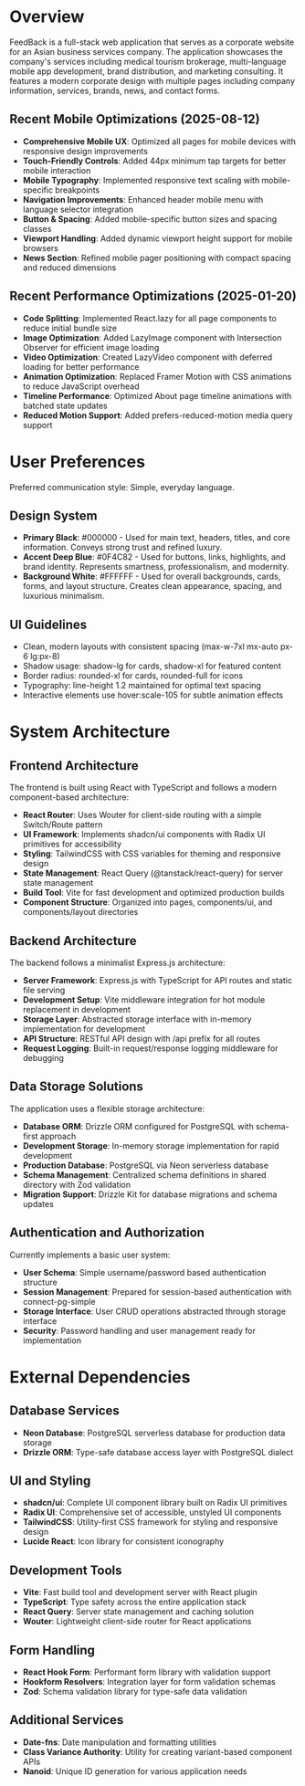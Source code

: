 # Overview

FeedBack is a full-stack web application that serves as a corporate website for an Asian business services company. The application showcases the company's services including medical tourism brokerage, multi-language mobile app development, brand distribution, and marketing consulting. It features a modern corporate design with multiple pages including company information, services, brands, news, and contact forms.

## Recent Mobile Optimizations (2025-08-12)
- **Comprehensive Mobile UX**: Optimized all pages for mobile devices with responsive design improvements
- **Touch-Friendly Controls**: Added 44px minimum tap targets for better mobile interaction
- **Mobile Typography**: Implemented responsive text scaling with mobile-specific breakpoints
- **Navigation Improvements**: Enhanced header mobile menu with language selector integration
- **Button & Spacing**: Added mobile-specific button sizes and spacing classes
- **Viewport Handling**: Added dynamic viewport height support for mobile browsers
- **News Section**: Refined mobile pager positioning with compact spacing and reduced dimensions

## Recent Performance Optimizations (2025-01-20)
- **Code Splitting**: Implemented React.lazy for all page components to reduce initial bundle size
- **Image Optimization**: Added LazyImage component with Intersection Observer for efficient image loading
- **Video Optimization**: Created LazyVideo component with deferred loading for better performance
- **Animation Optimization**: Replaced Framer Motion with CSS animations to reduce JavaScript overhead
- **Timeline Performance**: Optimized About page timeline animations with batched state updates
- **Reduced Motion Support**: Added prefers-reduced-motion media query support

# User Preferences

Preferred communication style: Simple, everyday language.

## Design System
- **Primary Black**: #000000 - Used for main text, headers, titles, and core information. Conveys strong trust and refined luxury.
- **Accent Deep Blue**: #0F4C82 - Used for buttons, links, highlights, and brand identity. Represents smartness, professionalism, and modernity.
- **Background White**: #FFFFFF - Used for overall backgrounds, cards, forms, and layout structure. Creates clean appearance, spacing, and luxurious minimalism.

## UI Guidelines
- Clean, modern layouts with consistent spacing (max-w-7xl mx-auto px-6 lg:px-8)
- Shadow usage: shadow-lg for cards, shadow-xl for featured content
- Border radius: rounded-xl for cards, rounded-full for icons
- Typography: line-height 1.2 maintained for optimal text spacing
- Interactive elements use hover:scale-105 for subtle animation effects

# System Architecture

## Frontend Architecture

The frontend is built using React with TypeScript and follows a modern component-based architecture:

- **React Router**: Uses Wouter for client-side routing with a simple Switch/Route pattern
- **UI Framework**: Implements shadcn/ui components with Radix UI primitives for accessibility
- **Styling**: TailwindCSS with CSS variables for theming and responsive design
- **State Management**: React Query (@tanstack/react-query) for server state management
- **Build Tool**: Vite for fast development and optimized production builds
- **Component Structure**: Organized into pages, components/ui, and components/layout directories

## Backend Architecture

The backend follows a minimalist Express.js architecture:

- **Server Framework**: Express.js with TypeScript for API routes and static file serving
- **Development Setup**: Vite middleware integration for hot module replacement in development
- **Storage Layer**: Abstracted storage interface with in-memory implementation for development
- **API Structure**: RESTful API design with /api prefix for all routes
- **Request Logging**: Built-in request/response logging middleware for debugging

## Data Storage Solutions

The application uses a flexible storage architecture:

- **Database ORM**: Drizzle ORM configured for PostgreSQL with schema-first approach
- **Development Storage**: In-memory storage implementation for rapid development
- **Production Database**: PostgreSQL via Neon serverless database
- **Schema Management**: Centralized schema definitions in shared directory with Zod validation
- **Migration Support**: Drizzle Kit for database migrations and schema updates

## Authentication and Authorization

Currently implements a basic user system:

- **User Schema**: Simple username/password based authentication structure
- **Session Management**: Prepared for session-based authentication with connect-pg-simple
- **Storage Interface**: User CRUD operations abstracted through storage interface
- **Security**: Password handling and user management ready for implementation

# External Dependencies

## Database Services
- **Neon Database**: PostgreSQL serverless database for production data storage
- **Drizzle ORM**: Type-safe database access layer with PostgreSQL dialect

## UI and Styling
- **shadcn/ui**: Complete UI component library built on Radix UI primitives
- **Radix UI**: Comprehensive set of accessible, unstyled UI components
- **TailwindCSS**: Utility-first CSS framework for styling and responsive design
- **Lucide React**: Icon library for consistent iconography

## Development Tools
- **Vite**: Fast build tool and development server with React plugin
- **TypeScript**: Type safety across the entire application stack
- **React Query**: Server state management and caching solution
- **Wouter**: Lightweight client-side router for React applications

## Form Handling
- **React Hook Form**: Performant form library with validation support
- **Hookform Resolvers**: Integration layer for form validation schemas
- **Zod**: Schema validation library for type-safe data validation

## Additional Services
- **Date-fns**: Date manipulation and formatting utilities
- **Class Variance Authority**: Utility for creating variant-based component APIs
- **Nanoid**: Unique ID generation for various application needs